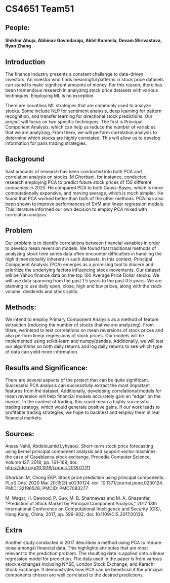 # CS4651 Team51

## People:
#### Shikhar Ahuja, Abhinav Govindaraju, Akhil Kammila, Devam Shrivastava, Ryan Zhang

## Introduction
The finance industry presents a constant challenge to data-driven investors. An investor who finds meaningful patterns in stock price datasets can stand to make significant amounts of money. For this reason, there has been tremendous research in analyzing stock price datasets with various techniques. Employing ML is no exception.

There are countless ML strategies that are commonly used to analyze stocks. Some include NLP for sentiment analysis, deep learning for pattern recognition, and transfer learning for directional stock predictions. Our project will focus on two specific techniques. The first is Principal Component Analysis, which can help us reduce the number of variables that we are analyzing. From there, we will perform correlation analysis to determine which stocks are highly correlated. This will allow us to develop information for pairs trading strategies.

## Background
Vast amounts of research has been conducted into both PCA and correlation analysis on stocks. M Ghorbani, for instance, conducted research employing PCA to predict future stock prices of 150 different companies in 2020. He compared PCA to both Gauss-Bayes, which is more computationally expensive, and moving average, which is much simpler. He found that PCA worked better than both of the other methods. PCA has also been shown to improve performances of SVM and linear regression models. This literature informed our own decision to employ PCA mixed with correlation analysis.

## Problem
Our problem is to identify correlations between financial variables in order to develop mean reversion models. We found that traditional methods of analyzing stock time series data often encounter difficulties in handling the high dimensionality inherent in such datasets. In this context, Principal Component Analysis (PCA) emerges as a promising tool to discern and prioritize the underlying factors influencing stock movements. Our dataset will be Yahoo finance data on the top 100 Average Price Dollar stocks. We will use data spanning from the past 1.5 years to the past 0.5 years. We are planning to use daily open, close, high and low prices, along with the stock volume, dividends and stock splits.

## Methods: 
We intend to employ Primary Component Analysis as a method of feature extraction (reducing the number of stocks that we are analyzing). From there, we intend to test correlations on mean reversions of stock prices and also perform linear regressions of stock prices. Our models will be implemented using scikit-learn and numpy/pandas. Additionally, we will test our algorithms on both daily returns and log daily returns to see which type of data can yield more information. 

## Results and Significance:
There are several aspects of the project that can be quite significant. Successful PCA analysis can successfully extract the most important features from the dataset. Additionally, developing correlational models for mean reversion will help financial models accurately gain an “edge” on the market. In the context of trading, this could mean a highly successful trading strategy, which would generate positive gains. If our work leads to profitable trading strategies, we hope to backtest and employ them in real financial markets.


## Sources:

Anass Nahil, Abdelouahid Lyhyaoui. Short-term stock price forecasting using kernel principal component analysis and support vector machines: the case of Casablanca stock exchange, Procedia Computer Science, Volume 127, 2018, pp. 161-169, doi: https://doi.org/10.1016/j.procs.2018.01.111.

Ghorbani M, Chong EKP. Stock price prediction using principal components. PLoS One. 2020 Mar 20;15(3):e0230124. doi: 10.1371/journal.pone.0230124. PMID: 32196528; PMCID: PMC7083277.

M. Waqar, H. Dawood, P. Guo, M. B. Shahnawaz and M. A. Ghazanfar, "Prediction of Stock Market by Principal Component Analysis," 2017 13th International Conference on Computational Intelligence and Security (CIS), Hong Kong, China, 2017, pp. 599-602, doi: 10.1109/CIS.2017.00139.

## Extra
Another study conducted in 2017 describes a method using PCA to reduce noise amongst financial data. This highlights attributes that are most relevant to the prediction problem. The resulting data is applied onto a linear regression model for prediction. The data used in the paper is from various stock exchanges including NYSE, London Stock Exchange, and Karachi Stock Exchange. It demonstrates how PCA can be beneficial if the principal components chosen are well correlated to the desired predictions.